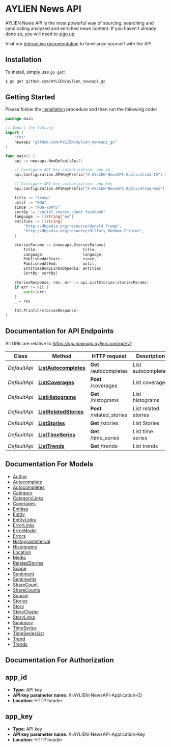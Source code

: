 # AYLIEN News API

AYLIEN News API is the most powerful way of sourcing, searching and syndicating analyzed and enriched news content. If you haven't already done so, you will need to [sign up](https://newsapi.aylien.com/signup).

Visit our [interactive documentation](https://newsapi.aylien.com/docs/interactive_doc) to familiarize yourself with the API.


## Installation
To install, simply use `go get`:

```bash
$ go get github.com/AYLIEN/aylien_newsapi_go
```

## Getting Started

Please follow the [installation](#installation) procedure and then run the following code:

``` go
package main

// Import the library
import (
	"fmt"
	newsapi "github.com/AYLIEN/aylien_newsapi_go"
)

func main() {
	api := newsapi.NewDefaultApi()

	// Configure API key authorization: app_id
	api.Configuration.APIKeyPrefix["X-AYLIEN-NewsAPI-Application-ID"] = "YOUR_APP_ID"

	// Configure API key authorization: app_key
	api.Configuration.APIKeyPrefix["X-AYLIEN-NewsAPI-Application-Key"] = "YOUR_APP_KEY"

	title := "trump"
	until := "NOW"
	since := "NOW-7DAYS"
	sortBy := "social_shares_count.facebook"
	language := []string{"en"}
	entities := []string{
		"http://dbpedia.org/resource/Donald_Trump",
		"http://dbpedia.org/resource/Hillary_Rodham_Clinton",
	}

	storiesParams := &newsapi.StoriesParams{
		Title:                    title,
		Language:                 language,
		PublishedAtStart:         since,
		PublishedAtEnd:           until,
		EntitiesBodyLinksDbpedia: entities,
		SortBy: sortBy}

	storiesResponse, res, err := api.ListStories(storiesParams)
	if err != nil {
		panic(err)
	}
	_ = res

	fmt.Println(storiesResponse)
}
```

## Documentation for API Endpoints

All URIs are relative to *https://api.newsapi.aylien.com/api/v1*

Class | Method | HTTP request | Description
------------ | ------------- | ------------- | -------------
*DefaultApi* | [**ListAutocompletes**](docs/DefaultApi.md#listautocompletes) | **Get** /autocompletes | List autocompletes
*DefaultApi* | [**ListCoverages**](docs/DefaultApi.md#listcoverages) | **Post** /coverages | List coverages
*DefaultApi* | [**ListHistograms**](docs/DefaultApi.md#listhistograms) | **Get** /histograms | List histograms
*DefaultApi* | [**ListRelatedStories**](docs/DefaultApi.md#listrelatedstories) | **Post** /related_stories | List related stories
*DefaultApi* | [**ListStories**](docs/DefaultApi.md#liststories) | **Get** /stories | List Stories
*DefaultApi* | [**ListTimeSeries**](docs/DefaultApi.md#listtimeseries) | **Get** /time_series | List time series
*DefaultApi* | [**ListTrends**](docs/DefaultApi.md#listtrends) | **Get** /trends | List trends


## Documentation For Models

 - [Author](docs/Author.md)
 - [Autocomplete](docs/Autocomplete.md)
 - [Autocompletes](docs/Autocompletes.md)
 - [Category](docs/Category.md)
 - [CategoryLinks](docs/CategoryLinks.md)
 - [Coverages](docs/Coverages.md)
 - [Entities](docs/Entities.md)
 - [Entity](docs/Entity.md)
 - [EntityLinks](docs/EntityLinks.md)
 - [ErrorLinks](docs/ErrorLinks.md)
 - [ErrorModel](docs/ErrorModel.md)
 - [Errors](docs/Errors.md)
 - [HistogramInterval](docs/HistogramInterval.md)
 - [Histograms](docs/Histograms.md)
 - [Location](docs/Location.md)
 - [Media](docs/Media.md)
 - [RelatedStories](docs/RelatedStories.md)
 - [Scope](docs/Scope.md)
 - [Sentiment](docs/Sentiment.md)
 - [Sentiments](docs/Sentiments.md)
 - [ShareCount](docs/ShareCount.md)
 - [ShareCounts](docs/ShareCounts.md)
 - [Source](docs/Source.md)
 - [Stories](docs/Stories.md)
 - [Story](docs/Story.md)
 - [StoryCluster](docs/StoryCluster.md)
 - [StoryLinks](docs/StoryLinks.md)
 - [Summary](docs/Summary.md)
 - [TimeSeries](docs/TimeSeries.md)
 - [TimeSeriesList](docs/TimeSeriesList.md)
 - [Trend](docs/Trend.md)
 - [Trends](docs/Trends.md)


## Documentation For Authorization

## app_id

- **Type**: API key 
- **API key parameter name**: X-AYLIEN-NewsAPI-Application-ID
- **Location**: HTTP header

## app_key

- **Type**: API key 
- **API key parameter name**: X-AYLIEN-NewsAPI-Application-Key
- **Location**: HTTP header

